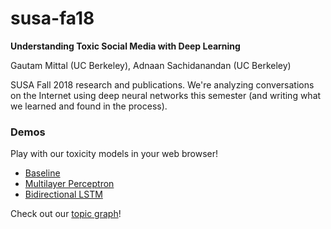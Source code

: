 # susa-fa18
**Understanding Toxic Social Media with Deep Learning**

Gautam Mittal (UC Berkeley), Adnaan Sachidanandan (UC Berkeley)

SUSA Fall 2018 research and publications. We're analyzing conversations on the Internet using deep neural networks this semester (and writing what we learned and found in the process).

### Demos
Play with our toxicity models in your web browser!
- [Baseline](https://gautam.cc/susa-fa18/interactive/models/baseline/)
- [Multilayer Perceptron](https://gautam.cc/susa-fa18/interactive/models/mlp/)
- [Bidirectional LSTM](https://gautam.cc/susa-fa18/interactive/models/lstm/)

Check out our [topic graph](https://gautam.cc/susa-fa18/interactive/graphs/)!